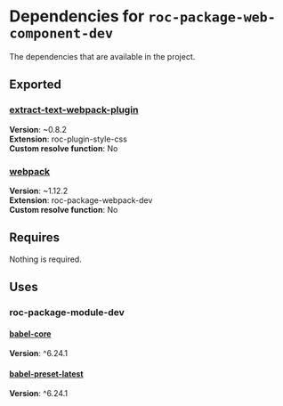 # Dependencies for `roc-package-web-component-dev`

The dependencies that are available in the project.

## Exported
### [extract-text-webpack-plugin](https://www.npmjs.com/package/extract-text-webpack-plugin)
__Version__: ~0.8.2  
__Extension__: roc-plugin-style-css  
__Custom resolve function__:  No  

### [webpack](https://www.npmjs.com/package/webpack)
__Version__: ~1.12.2  
__Extension__: roc-package-webpack-dev  
__Custom resolve function__:  No  

## Requires
Nothing is required.

## Uses
### roc-package-module-dev
#### [babel-core](https://www.npmjs.com/package/babel-core)
__Version__: ^6.24.1  

#### [babel-preset-latest](https://www.npmjs.com/package/babel-preset-latest)
__Version__: ^6.24.1  
